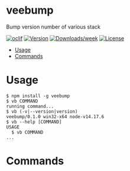 veebump
=======

Bump version number of various stack

[![oclif](https://img.shields.io/badge/cli-oclif-brightgreen.svg)](https://oclif.io)
[![Version](https://img.shields.io/npm/v/veebump.svg)](https://npmjs.org/package/veebump)
[![Downloads/week](https://img.shields.io/npm/dw/veebump.svg)](https://npmjs.org/package/veebump)
[![License](https://img.shields.io/npm/l/veebump.svg)](https://github.com/b4n92uid/veebump/blob/master/package.json)

<!-- toc -->
* [Usage](#usage)
* [Commands](#commands)
<!-- tocstop -->
# Usage
<!-- usage -->
```sh-session
$ npm install -g veebump
$ vb COMMAND
running command...
$ vb (-v|--version|version)
veebump/0.1.0 win32-x64 node-v14.17.6
$ vb --help [COMMAND]
USAGE
  $ vb COMMAND
...
```
<!-- usagestop -->
# Commands
<!-- commands -->

<!-- commandsstop -->
